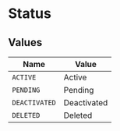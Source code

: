 # Status


## Values

| Name          | Value         |
| ------------- | ------------- |
| `ACTIVE`      | Active        |
| `PENDING`     | Pending       |
| `DEACTIVATED` | Deactivated   |
| `DELETED`     | Deleted       |